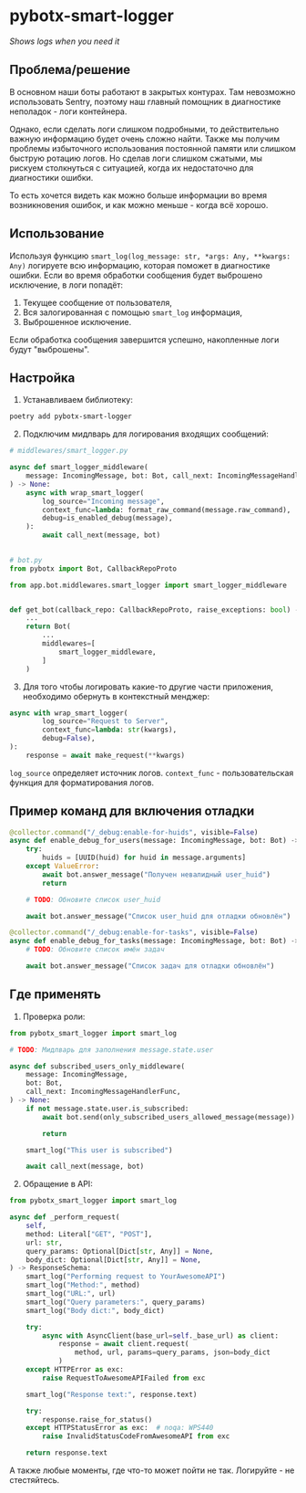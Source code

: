 # pybotx-smart-logger

_Shows logs when you need it_


## Проблема/решение

В основном наши боты работают в закрытых контурах. Там невозможно использовать Sentry,
поэтому наш главный помощник в диагностике неполадок - логи контейнера.

Однако, если сделать логи слишком подробными, то действительно важную информацию будет
очень сложно найти. Также мы получим проблемы избыточного использования постоянной
памяти или слишком быструю ротацию логов. Но сделав логи слишком сжатыми, мы рискуем
столкнуться с ситуацией, когда их недостаточно для диагностики ошибки.

То есть хочется видеть как можно больше информации во время возникновения ошибок, и как
можно меньше - когда всё хорошо.


## Использование

Используя функцию `smart_log(log_message: str, *args: Any, **kwargs: Any)` логируете всю
информацию, которая поможет в диагностике ошибки. Если во время обработки сообщения
будет выброшено исключение, в логи попадёт:

1. Текущее сообщение от пользователя,
2. Вся залогированная с помощью `smart_log` информация,
3. Выброшенное исключение.

Если обработка сообщения завершится успешно, накопленные логи будут "выброшены".

## Настройка

1. Устанавливаем библиотеку:  
```bash
poetry add pybotx-smart-logger
```

2. Подключим мидлварь для логирования входящих сообщений:
```python
# middlewares/smart_logger.py

async def smart_logger_middleware(
    message: IncomingMessage, bot: Bot, call_next: IncomingMessageHandlerFunc
) -> None:
    async with wrap_smart_logger(
        log_source="Incoming message",
        context_func=lambda: format_raw_command(message.raw_command),
        debug=is_enabled_debug(message),
    ):
        await call_next(message, bot)

        
# bot.py
from pybotx import Bot, CallbackRepoProto

from app.bot.middlewares.smart_logger import smart_logger_middleware


def get_bot(callback_repo: CallbackRepoProto, raise_exceptions: bool) -> Bot:
    ...
    return Bot(
        ...
        middlewares=[
            smart_logger_middleware,
        ]
    )

```
3. Для того чтобы логировать какие-то другие части приложения, необходимо обернуть в контекстный менджер:
```python
async with wrap_smart_logger(
        log_source="Request to Server",
        context_func=lambda: str(kwargs),
        debug=False),
):
    response = await make_request(**kwargs)
```
`log_source` определяет источник логов. `context_func` - пользовательская функция для форматирования логов.

## Пример команд для включения отладки

```python
@collector.command("/_debug:enable-for-huids", visible=False)
async def enable_debug_for_users(message: IncomingMessage, bot: Bot) -> None:
    try:
        huids = [UUID(huid) for huid in message.arguments]
    except ValueError:
        await bot.answer_message("Получен невалидный user_huid")
        return

    # TODO: Обновите список user_huid

    await bot.answer_message("Список user_huid для отладки обновлён")
```


```python
@collector.command("/_debug:enable-for-tasks", visible=False)
async def enable_debug_for_tasks(message: IncomingMessage, bot: Bot) -> None:
    # TODO: Обновите список имён задач

    await bot.answer_message("Список задач для отладки обновлён")
```


## Где применять

1. Проверка роли:

```python
from pybotx_smart_logger import smart_log

# TODO: Мидлварь для заполнения message.state.user

async def subscribed_users_only_middleware(
    message: IncomingMessage,
    bot: Bot,
    call_next: IncomingMessageHandlerFunc,
) -> None:
    if not message.state.user.is_subscribed:
        await bot.send(only_subscribed_users_allowed_message(message))

        return

    smart_log("This user is subscribed")

    await call_next(message, bot)
```

2. Обращение в API:

```python
from pybotx_smart_logger import smart_log

async def _perform_request(
    self,
    method: Literal["GET", "POST"],
    url: str,
    query_params: Optional[Dict[str, Any]] = None,
    body_dict: Optional[Dict[str, Any]] = None,
) -> ResponseSchema:
    smart_log("Performing request to YourAwesomeAPI")
    smart_log("Method:", method)
    smart_log("URL:", url)
    smart_log("Query parameters:", query_params)
    smart_log("Body dict:", body_dict)

    try:
        async with AsyncClient(base_url=self._base_url) as client:
            response = await client.request(
                method, url, params=query_params, json=body_dict
            )
    except HTTPError as exc:
        raise RequestToAwesomeAPIFailed from exc

    smart_log("Response text:", response.text)

    try:
        response.raise_for_status()
    except HTTPStatusError as exc:  # noqa: WPS440
        raise InvalidStatusCodeFromAwesomeAPI from exc

    return response.text
```

А также любые моменты, где что-то может пойти не так. Логируйте - не стестяйтесь.
